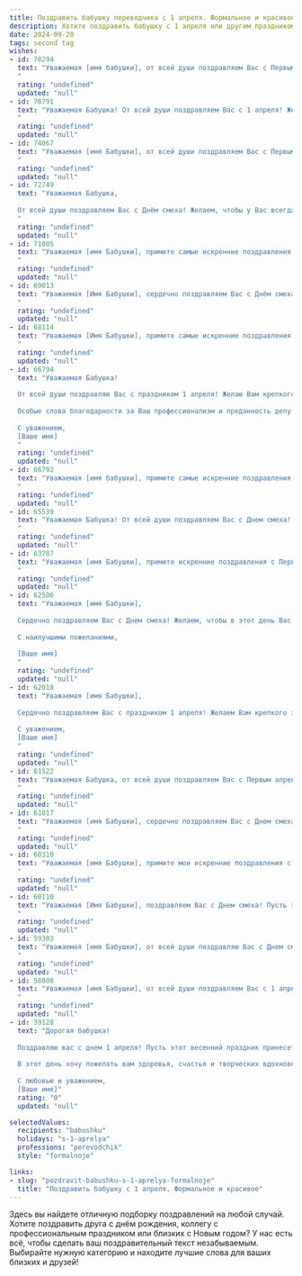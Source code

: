 ```yaml
---
title: Поздравить бабушку переводчика с 1 апреля. Формальное и красивое
description: Хотите поздравить бабушку с 1 апреля или другим праздником? Наш ИИ создаст незабываемое поздравление, а вы обязательно выделитесь среди других.  
date: 2024-09-20
tags: second tag
wishes:
- id: 78294
  text: "Уважаемая [имя бабушки], от всей души поздравляем Вас с Первым апреля! Желаем Вам крепкого здоровья, бодрости духа и творческого вдохновения. Пусть Ваш талант переводчика продолжает радовать нас и покорять новые вершины. С праздником!
  "
  rating: "undefined"
  updated: "null"
- id: 76791
  text: "Уважаемая Бабушка! От всей души поздравляем Вас с 1 апреля! Желаем Вам крепкого здоровья, неиссякаемой энергии, профессиональных успехов в Вашей непростой, но столь важной работе переводчика. Пусть каждый день приносит радость, а труд приносит удовлетворение.
  "
  rating: "undefined"
  updated: "null"
- id: 74067
  text: "Уважаемая [имя Бабушки], от всей души поздравляем Вас с Первым апреля! Желаем Вам крепкого здоровья, бодрости духа и вдохновения в Вашей нелегкой, но очень важной профессии переводчика. Пусть Ваша работа приносит Вам удовольствие, а переводимые тексты всегда будут интересными и увлекательными!
  "
  rating: "undefined"
  updated: "null"
- id: 72749
  text: "Уважаемая Бабушка,
  
  От всей души поздравляем Вас с Днём смеха! Желаем, чтобы у Вас всегда была легкая душа и  отличное чувство юмора, которое помогает Вам справляться с любыми жизненными трудностями. Пусть Ваша работа переводчика приносит Вам немало радости и удовлетворения, а Ваши дни будут полны новых, интересных и смешных историй!
  "
  rating: "undefined"
  updated: "null"
- id: 71005
  text: "Уважаемая [имя Бабушки], примите самые искренние поздравления с 1 апреля! Желаю Вам крепкого здоровья, бодрости духа и новых интересных переводов. Пусть Ваша работа приносит Вам удовлетворение, а дни наполняются яркими красками и радостными событиями.
  "
  rating: "undefined"
  updated: "null"
- id: 69013
  text: "Уважаемая [Имя Бабушки], сердечно поздравляем Вас с Днём смеха! Желаем Вам  ярких и позитивных эмоций, чтобы каждый день  был наполнен радостью и  легкостью, как  весенний  ветер. Пусть  Ваша  профессиональная  жизнь  будет  наполнена  интересными  проектами и  радостными  открытиями.  Счастья,  здоровья и  радости  Вам  в  этот  прекрасный  день!
  "
  rating: "undefined"
  updated: "null"
- id: 68114
  text: "Уважаемая [Имя Бабушки], примите самые искренние поздравления с Днём смеха!  Желаю Вам,  чтобы  жизнь была полна радости,  юмора и оптимизма,  а Ваша  неиссякаемая энергия и  талант переводчика  радовали Вас и всех вокруг.
  "
  rating: "undefined"
  updated: "null"
- id: 66794
  text: "Уважаемая Бабушка!
  
  От всей души поздравляю Вас с праздником 1 апреля! Желаю Вам крепкого здоровья, весеннего настроения и радости от каждой прожитой минуты. Пусть этот день принесет Вам много улыбок и приятных моментов.
  
  Особые слова благодарности за Ваш профессионализм и преданность делу перевода. Вы – настоящий мастер своего дела и источник вдохновения для многих.
  
  С уважением,
  [Ваше имя]
  "
  rating: "undefined"
  updated: "null"
- id: 66792
  text: "Уважаемая [имя бабушки], примите самые искренние поздравления с Первым апреля! Желаю Вам  крепкого здоровья, оптимизма и новых интересных переводов, которые откроют Вам мир в новом свете. Пусть этот день принесет Вам радость и теплоту, а Ваша работа всегда будет востребована и высоко цениться!
  "
  rating: "undefined"
  updated: "null"
- id: 65539
  text: "Уважаемая Бабушка! От всей души поздравляем Вас с Днем смеха! Желаем Вам  оставаться всегда такой же жизнерадостной, оптимистичной и талантливой. Пусть Ваш  переводческий талант  и  опыт  приносят Вам радость и удовлетворение!
  "
  rating: "undefined"
  updated: "null"
- id: 63787
  text: "Уважаемая [имя Бабушки], примите искренние поздравления с Первым апреля! Желаем Вам крепкого здоровья, бодрости духа, творческого вдохновения и новых интересных переводов. Пусть каждый день приносит радость и новые открытия.
  "
  rating: "undefined"
  updated: "null"
- id: 62506
  text: "Уважаемая [имя Бабушки],
  
  Сердечно поздравляем Вас с Днем смеха! Желаем, чтобы в этот день Вас окружала атмосфера радости,  юмора и теплоты. Пусть каждый Ваш перевод звучит легко и гармонично, а труд приносит Вам удовлетворение и признание.
  
  С наилучшими пожеланиями,
  
  [Ваше имя]
  "
  rating: "undefined"
  updated: "null"
- id: 62018
  text: "Уважаемая [имя Бабушки],
  
  Сердечно поздравляем Вас с праздником 1 апреля! Желаем Вам крепкого здоровья, благополучия и процветания. Пусть Ваша жизнь будет наполнена радостью, теплом и любовью!
  
  С уважением,
  [Ваше имя]
  "
  rating: "undefined"
  updated: "null"
- id: 61522
  text: "Уважаемая Бабушка, от всей души поздравляем Вас с Первым апреля! Пусть этот день принесет Вам море улыбок, позитивных эмоций и приятных неожиданностей. Желаем Вам крепкого здоровья, творческого вдохновения и неиссякаемой энергии. Пусть Ваша работа переводчиком всегда приносит Вам удовлетворение и признание!
  "
  rating: "undefined"
  updated: "null"
- id: 61017
  text: "Уважаемая [имя Бабушки], сердечно поздравляем Вас с Днем смеха! Желаем Вам неизменного оптимизма, светлого юмора и радости в каждый день. Пусть Ваша профессия переводчика приносит Вам удовольствие и новые открытия. Будьте здоровы и счастливы!
  "
  rating: "undefined"
  updated: "null"
- id: 60310
  text: "Уважаемая [имя Бабушки], примите мои искренние поздравления с Первым апреля! Желаю Вам  прекрасного праздничного дня, наполненного радостью и теплом, а также успехов в Вашей нелёгкой, но такой важной профессии переводчика. Пусть Ваш талант и опыт всегда будут востребованы, а Ваша работа приносит Вам удовлетворение и признание.
  "
  rating: "undefined"
  updated: "null"
- id: 60110
  text: "Уважаемая [Имя Бабушки], поздравляем Вас с Днем смеха! Пусть этот день принесет Вам много радости, улыбок и приятных сюрпризов. Желаем Вам крепкого здоровья, оптимизма и новых, интересных переводов!
  "
  rating: "undefined"
  updated: "null"
- id: 59303
  text: "Уважаемая [имя Бабушки], от всей души поздравляю Вас с Днем смеха! Пусть этот день принесет Вам множество радостных улыбок, интересных событий и приятных сюрпризов. Желаю Вам крепкого здоровья, оптимизма, вдохновения и новых профессиональных  успехов в Вашей непростой, но такой важной профессии переводчика.
  "
  rating: "undefined"
  updated: "null"
- id: 58808
  text: "Уважаемая [имя Бабушки], от всей души поздравляем Вас с 1 апреля! Желаем Вам крепкого здоровья, благополучия и вдохновения в Вашей непростой, но такой нужной профессии переводчика. Пусть каждый день приносит Вам новые знания, интересные задачи и заслуженное признание!
  "
  rating: "undefined"
  updated: "null"
- id: 39128
  text: "Дорогая бабушка!
  
  Поздравляю вас с днем 1 апреля! Пусть этот весенний праздник принесет вам радость, улыбки и веселое настроение. Вы, как настоящий мастер слова, умеете делать мир вокруг ярче и светлее. Ваши глубокие знания и любовь к языкам вдохновляют всех нас.
  
  В этот день хочу пожелать вам здоровья, счастья и творческих вдохновений! Пусть каждый новый день дарит вам только положительные эмоции и приятные сюрпризы.
  
  С любовью и уважением,
  [Ваше имя]"
  rating: "0"
  updated: "null"

selectedValues:
  recipients: "babushku"
  holidays: "s-1-aprelya"
  professions: "perevodchik"
  style: "formalnoje"

links:
- slug: "pozdravit-babushku-s-1-aprelya-formalnoje"
  title: "Поздравить бабушку с 1 апреля. Формальное и красивое"
---
```


Здесь вы найдете отличную подборку поздравлений на любой случай. 
Хотите поздравить друга с днём рождения, коллегу с профессиональным праздником или близких с Новым годом? У нас есть всё, чтобы сделать ваш поздравительный текст незабываемым. Выбирайте нужную категорию и находите лучшие слова для ваших близких и друзей!
